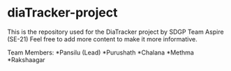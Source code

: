 # diaTracker-project
This is the repository used for the DiaTracker project by SDGP Team Aspire (SE-21)
Feel free to add more content to make it more informative.

Team Members:
*Pansilu (Lead)
*Purushath
*Chalana
*Methma
*Rakshaagar
